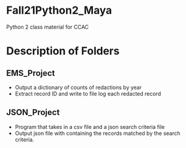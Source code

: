 # Fall21Python2_Maya
Python 2 class material for CCAC

# Description of Folders

## EMS_Project
- Output a dictionary of counts of redactions by year
- Extract record ID and write to file log each redacted record

## JSON_Project

- Program that takes in a csv file and a json search criteria file 
- Output json file with containing the records matched by the search criteria.
